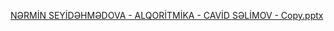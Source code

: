 
[NƏRMİN SEYİDƏHMƏDOVA - ALQORİTMİKA - CAVİD SƏLİMOV - Copy.pptx](https://github.com/nermin0327/final/files/10302793/N.RMIN.SEYID.HM.DOVA.-.ALQORITMIKA.-.CAVID.S.LIMOV.-.Copy.pptx)

